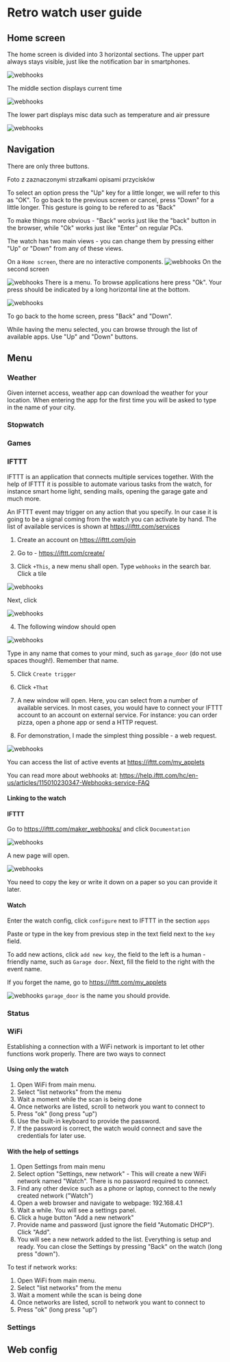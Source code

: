 # Retro watch user guide



## Home screen

The home screen is divided into 3 horizontal sections. The upper part always stays visible, just like the notification bar in smartphones.

![webhooks]( 1.png )

The middle section displays current time

![webhooks]( 2.png )

The lower part displays misc data such as temperature and air pressure

![webhooks]( 3.png )

## Navigation

There are only three buttons. 

Foto z zaznaczonymi strzałkami opisami przycisków

To select an option press the "Up" key for a little longer, we will refer to this as "OK". To go back to the previous screen or cancel, press "Down" for a little longer. This gesture is going to be refered to as "Back"

To make things more obvious - "Back" works just like the "back" button in the browser, while "Ok" works just like "Enter" on regular PCs.

The watch has two main views - you can change them by pressing either "Up" or "Down" from any of these views. 

On a `Home screen`, there are no interactive components.
![webhooks]( 4.png )
On the second screen

![webhooks]( 5.png )
There is a menu. To browse applications here press "Ok". Your press should be indicated by a long horizontal line at the bottom.

![webhooks]( 6.png )

To go back to the home screen, press "Back" and "Down".

While having the menu selected, you can browse through the list of available apps. Use "Up" and "Down" buttons.

## Menu

### Weather
Given internet access, weather app can download the weather for your location.
When entering the app for the first time you will be asked to type in the name of your city. 
### Stopwatch

### Games

### IFTTT

IFTTT is an application that connects multiple services together.
With the help of IFTTT it is possible to automate various tasks from the watch, for instance smart home light, sending mails, opening the garage gate and much more.

An IFTTT event may trigger on any action that you specify. In our case it is going to be a signal coming from the watch you can activate by hand. The list of available services is shown at https://ifttt.com/services

1. Create an account on https://ifttt.com/join

2. Go to - https://ifttt.com/create/

3. Click `+This`, a new menu shall open. Type `webhooks` in the search bar. Click a tile 

![webhooks]( webhooks.png )

Next, click 

![webhooks]( receive.png )

4. The following window should open

![webhooks]( name.png )

Type in any name that comes to your mind, such as `garage_door` (do not use spaces though!). Remember that name.

5. Click `Create trigger`

6. Click `+That`

7. A new window will open. Here, you can select from a number of available services. In most cases, you would have to connect your IFTTT account to an account on external service. For instance: you can order pizza, open a phone app or send a HTTP request.

8. For demonstration, I made the simplest thing possible - a web request. 

![webhooks]( final.png )


You can access the list of active events at https://ifttt.com/my_applets

You can read more about webhooks at: https://help.ifttt.com/hc/en-us/articles/115010230347-Webhooks-service-FAQ

#### Linking to the watch

#### IFTTT

Go to https://ifttt.com/maker_webhooks/ and click `Documentation`

![webhooks]( docsbutton.png )

A new page will open. 

![webhooks]( docs.png )

You need to copy the key or write it down on a paper so you can provide it later.

#### Watch

Enter the watch config, click `configure` next to IFTTT in the section `apps`

Paste or type in the key from previous step in the text field next to the `key` field.

To add new actions, click `add new key`, the field to the left is a human - friendly name, such as `Garage door`. Next, fill the field to the right with the event name.

If you forget the name, go to https://ifttt.com/my_applets

![webhooks]( eventtile.png ) `garage_door` is the name you should provide.


### Status

### WiFi

Establishing a connection with a WiFi network is important to let other functions work properly. There are two ways to connect

#### Using only the watch

1. Open WiFi from main menu.
2. Select "list networks" from the menu
3. Wait a moment while the scan is being done
4. Once networks are listed, scroll to network you want to connect to
5. Press "ok" (long press "up")
6. Use the built-in keyboard to provide the password.
7. If the password is correct, the watch would connect and save the credentials for later use.

#### With the help of settings

1. Open Settings from main menu
2. Select option "Settings, new network" - This will create a new WiFi network named "Watch". There is no password required to connect.
3. Find any other device such as a phone or laptop, connect to the newly created network ("Watch")
4. Open a web browser and navigate to webpage: 192.168.4.1
5. Wait a while. You will see a settings panel.
6. Click a huge button "Add a new network"
7. Provide name and password (just ignore the field "Automatic DHCP"). Click "Add".
8. You will see a new network added to the list. Everything is setup and ready. You can close the Settings by pressing "Back" on the watch (long press "down").

To test if network works:

1. Open WiFi from main menu.
2. Select "list networks" from the menu
3. Wait a moment while the scan is being done
4. Once networks are listed, scroll to network you want to connect to
5. Press "ok" (long press "up")


### Settings


## Web config